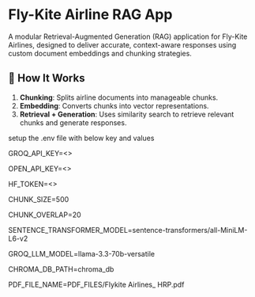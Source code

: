 # Fly-Kite Airline RAG App

A modular Retrieval-Augmented Generation (RAG) application for Fly-Kite Airlines, designed to deliver accurate, context-aware responses using custom document embeddings and chunking strategies.

## 🧠 How It Works

1. **Chunking**: Splits airline documents into manageable chunks.
2. **Embedding**: Converts chunks into vector representations.
3. **Retrieval + Generation**: Uses similarity search to retrieve relevant chunks and generate responses.


setup the .env file with below key and values

GROQ_API_KEY=<<groq key>>

OPEN_API_KEY=<<open api key>>

HF_TOKEN=<<HF TOKEN>>

CHUNK_SIZE=500

CHUNK_OVERLAP=20

SENTENCE_TRANSFORMER_MODEL=sentence-transformers/all-MiniLM-L6-v2

GROQ_LLM_MODEL=llama-3.3-70b-versatile

CHROMA_DB_PATH=chroma_db

PDF_FILE_NAME=PDF_FILES/Flykite Airlines_ HRP.pdf


